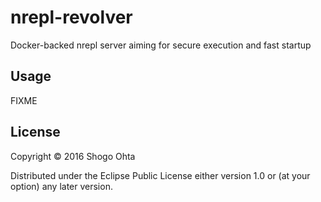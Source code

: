 # nrepl-revolver

Docker-backed nrepl server aiming for secure execution and fast startup

## Usage

FIXME

## License

Copyright © 2016 Shogo Ohta

Distributed under the Eclipse Public License either version 1.0 or (at
your option) any later version.
